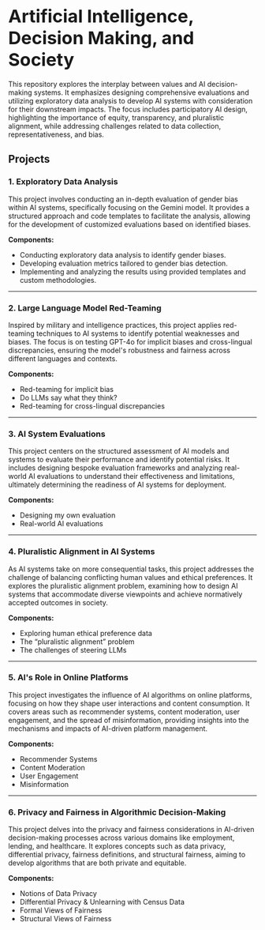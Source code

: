 # <span style="font-size:36px;">Artificial Intelligence, Decision Making, and Society</span>

This repository explores the interplay between values and AI decision-making systems. It emphasizes designing comprehensive evaluations and utilizing exploratory data analysis to develop AI systems with consideration for their downstream impacts. The focus includes participatory AI design, highlighting the importance of equity, transparency, and pluralistic alignment, while addressing challenges related to data collection, representativeness, and bias.

## Projects

### 1. Exploratory Data Analysis

This project involves conducting an in-depth evaluation of gender bias within AI systems, specifically focusing on the Gemini model. It provides a structured approach and code templates to facilitate the analysis, allowing for the development of customized evaluations based on identified biases.

**Components:**
- Conducting exploratory data analysis to identify gender biases.
- Developing evaluation metrics tailored to gender bias detection.
- Implementing and analyzing the results using provided templates and custom methodologies.

---

### 2. Large Language Model Red-Teaming

Inspired by military and intelligence practices, this project applies red-teaming techniques to AI systems to identify potential weaknesses and biases. The focus is on testing GPT-4o for implicit biases and cross-lingual discrepancies, ensuring the model's robustness and fairness across different languages and contexts.

**Components:**
- Red-teaming for implicit bias
- Do LLMs say what they think?
- Red-teaming for cross-lingual discrepancies

---

### 3. AI System Evaluations

This project centers on the structured assessment of AI models and systems to evaluate their performance and identify potential risks. It includes designing bespoke evaluation frameworks and analyzing real-world AI evaluations to understand their effectiveness and limitations, ultimately determining the readiness of AI systems for deployment.

**Components:**
- Designing my own evaluation
- Real-world AI evaluations

---

### 4. Pluralistic Alignment in AI Systems

As AI systems take on more consequential tasks, this project addresses the challenge of balancing conflicting human values and ethical preferences. It explores the pluralistic alignment problem, examining how to design AI systems that accommodate diverse viewpoints and achieve normatively accepted outcomes in society.

**Components:**
- Exploring human ethical preference data
- The “pluralistic alignment” problem
- The challenges of steering LLMs

---

### 5. AI's Role in Online Platforms

This project investigates the influence of AI algorithms on online platforms, focusing on how they shape user interactions and content consumption. It covers areas such as recommender systems, content moderation, user engagement, and the spread of misinformation, providing insights into the mechanisms and impacts of AI-driven platform management.

**Components:**
- Recommender Systems
- Content Moderation
- User Engagement
- Misinformation

---

### 6. Privacy and Fairness in Algorithmic Decision-Making

This project delves into the privacy and fairness considerations in AI-driven decision-making processes across various domains like employment, lending, and healthcare. It explores concepts such as data privacy, differential privacy, fairness definitions, and structural fairness, aiming to develop algorithms that are both private and equitable.

**Components:**
- Notions of Data Privacy
- Differential Privacy & Unlearning with Census Data
- Formal Views of Fairness
- Structural Views of Fairness
